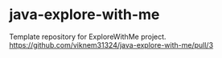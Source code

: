 # java-explore-with-me
Template repository for ExploreWithMe project.
https://github.com/viknem31324/java-explore-with-me/pull/3